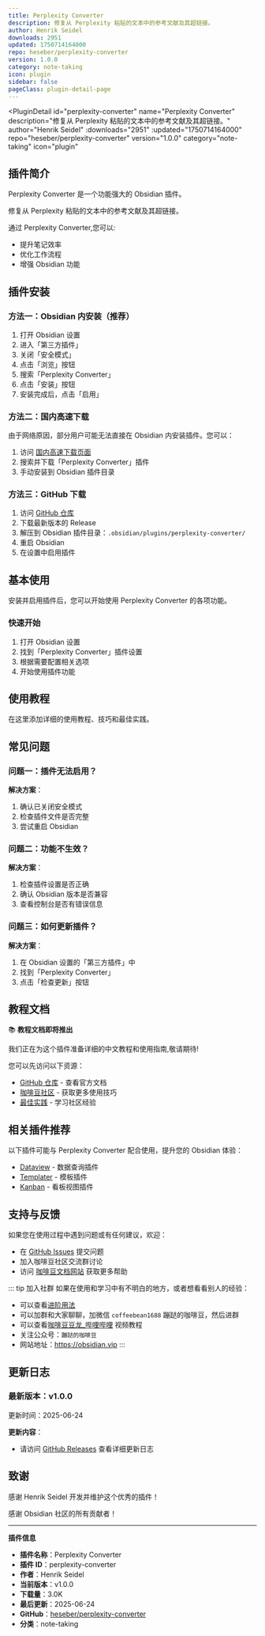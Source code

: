 ```yaml
---
title: Perplexity Converter
description: 修复从 Perplexity 粘贴的文本中的参考文献及其超链接。
author: Henrik Seidel
downloads: 2951
updated: 1750714164000
repo: heseber/perplexity-converter
version: 1.0.0
category: note-taking
icon: plugin
sidebar: false
pageClass: plugin-detail-page
---
```


<PluginDetail
  id="perplexity-converter"
  name="Perplexity Converter"
  description="修复从 Perplexity 粘贴的文本中的参考文献及其超链接。"
  author="Henrik Seidel"
  :downloads="2951"
  :updated="1750714164000"
  repo="heseber/perplexity-converter"
  version="1.0.0"
  category="note-taking"
  icon="plugin"
>

<!-- AUTO_GENERATED_START -->
## 插件简介

Perplexity Converter 是一个功能强大的 Obsidian 插件。

修复从 Perplexity 粘贴的文本中的参考文献及其超链接。

通过 Perplexity Converter,您可以:

- 提升笔记效率
- 优化工作流程
- 增强 Obsidian 功能

<!-- AUTO_GENERATED_END -->

<!-- AUTO_GENERATED_START -->
## 插件安装

### 方法一：Obsidian 内安装（推荐）

1. 打开 Obsidian 设置
2. 进入「第三方插件」
3. 关闭「安全模式」
4. 点击「浏览」按钮
5. 搜索「Perplexity Converter」
6. 点击「安装」按钮
7. 安装完成后，点击「启用」

### 方法二：国内高速下载

由于网络原因，部分用户可能无法直接在 Obsidian 内安装插件。您可以：

1. 访问 [国内高速下载页面](/zh/documentation/obsidian-plugins-download.html)
2. 搜索并下载「Perplexity Converter」插件
3. 手动安装到 Obsidian 插件目录

### 方法三：GitHub 下载

1. 访问 [GitHub 仓库](https://github.com/heseber/perplexity-converter)
2. 下载最新版本的 Release
3. 解压到 Obsidian 插件目录：`.obsidian/plugins/perplexity-converter/`
4. 重启 Obsidian
5. 在设置中启用插件

## 基本使用

安装并启用插件后，您可以开始使用 Perplexity Converter 的各项功能。

### 快速开始

1. 打开 Obsidian 设置
2. 找到「Perplexity Converter」插件设置
3. 根据需要配置相关选项
4. 开始使用插件功能

<!-- AUTO_GENERATED_END -->

<!-- CUSTOM_CONTENT_START:tutorial -->
## 使用教程

在这里添加详细的使用教程、技巧和最佳实践。

<!-- CUSTOM_CONTENT_END:tutorial -->

<!-- SHARED_CONTENT_START -->
## 常见问题

### 问题一：插件无法启用？

**解决方案**：
1. 确认已关闭安全模式
2. 检查插件文件是否完整
3. 尝试重启 Obsidian

### 问题二：功能不生效？

**解决方案**：
1. 检查插件设置是否正确
2. 确认 Obsidian 版本是否兼容
3. 查看控制台是否有错误信息

### 问题三：如何更新插件？

**解决方案**：
1. 在 Obsidian 设置的「第三方插件」中
2. 找到「Perplexity Converter」
3. 点击「检查更新」按钮

## 教程文档

📚 **教程文档即将推出**

我们正在为这个插件准备详细的中文教程和使用指南,敬请期待!

您可以先访问以下资源：
- [GitHub 仓库](https://github.com/heseber/perplexity-converter) - 查看官方文档
- [咖啡豆社区](/zh/bases/) - 获取更多使用技巧
- [最佳实践](/zh/best-practices/) - 学习社区经验

## 相关插件推荐

以下插件可能与 Perplexity Converter 配合使用，提升您的 Obsidian 体验：

- [Dataview](/zh/plugins/dataview.html) - 数据查询插件
- [Templater](/zh/plugins/templater-obsidian.html) - 模板插件
- [Kanban](/zh/plugins/obsidian-kanban.html) - 看板视图插件

## 支持与反馈

如果您在使用过程中遇到问题或有任何建议，欢迎：

- 在 [GitHub Issues](https://github.com/heseber/perplexity-converter/issues) 提交问题
- 加入咖啡豆社区交流群讨论
- 访问 [咖啡豆文档网站](https://obsidian.vip) 获取更多帮助

::: tip 加入社群
如果在使用和学习中有不明白的地方，或者想看看别人的经验：
- 可以查看[进阶用法](/zh/advanced)
- 可以加群和大家聊聊，加微信 `coffeebean1688` 蹦跶的咖啡豆，然后进群
- 可以查看[咖啡豆豆龙_哔哩哔哩](https://space.bilibili.com/618777356) 视频教程
- 关注公众号：`蹦跶的咖啡豆`
- 网站地址：https://obsidian.vip
:::
<!-- SHARED_CONTENT_END -->

<!-- AUTO_GENERATED_START -->
## 更新日志

### 最新版本：v1.0.0

更新时间：2025-06-24

**更新内容**：
- 请访问 [GitHub Releases](https://github.com/heseber/perplexity-converter/releases) 查看详细更新日志

## 致谢

感谢 Henrik Seidel 开发并维护这个优秀的插件！

感谢 Obsidian 社区的所有贡献者！

---

**插件信息**
- **插件名称**：Perplexity Converter
- **插件 ID**：perplexity-converter
- **作者**：Henrik Seidel
- **当前版本**：v1.0.0
- **下载量**：3.0K
- **最后更新**：2025-06-24
- **GitHub**：[heseber/perplexity-converter](https://github.com/heseber/perplexity-converter)
- **分类**：note-taking
<!-- AUTO_GENERATED_END -->

</PluginDetail>

